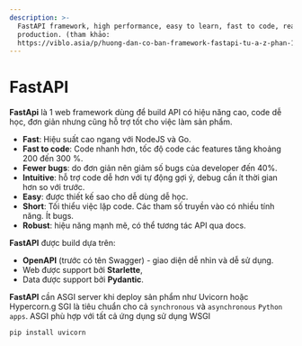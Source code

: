 ```yaml
---
description: >-
  FastAPI framework, high performance, easy to learn, fast to code, ready for
  production. (tham khảo:
  https://viblo.asia/p/huong-dan-co-ban-framework-fastapi-tu-a-z-phan-1-V3m5W0oyKO7)
---
```


# FastAPI

**FastApi** là 1 web framework dùng để build API có hiệu năng cao, code dễ học, đơn giản nhưng cũng hỗ trợ tốt cho việc làm sản phẩm.

* **Fast**: Hiệu suất cao ngang với NodeJS và Go.
* **Fast to code**: Code nhanh hơn, tốc độ code các features tăng khoảng 200 đến 300 %.
* **Fewer bugs**: do đơn giản nên giảm số bugs của developer đến 40%.
* **Intuitive**: hỗ trợ code dễ hơn với tự động gợi ý, debug cần ít thời gian hơn so với trước.
* **Easy**: được thiết kế sao cho dễ dùng dễ học.
* **Short**: Tối thiểu việc lặp code. Các tham số truyền vào có nhiều tính năng. Ít bugs.
* **Robust**: hiệu năng mạnh mẽ, có thể tương tác API qua docs.

**FastAPI** được build dựa trên:

* **OpenAPI** (trước có tên Swagger) - giao diện dễ nhìn và dễ sử dụng.
* Web được support bởi **Starlette**,&#x20;
* Data được support bởi **Pydantic**.

**FastAPI**  cần ASGI server khi deploy sản phẩm như Uvicorn hoặc Hypercorn.g SGI là tiêu chuẩn cho cả `synchronous` và `asynchronous` `Python apps`. ASGI phù hợp với tất cả ứng dụng sử dụng WSGI

```
pip install uvicorn
```
